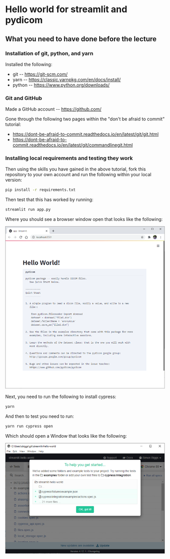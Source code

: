 # Hello world for streamlit and pydicom

## What you need to have done before the lecture

### Installation of git, python, and yarn

Installed the following:

* git -- <https://git-scm.com/>
* yarn -- <https://classic.yarnpkg.com/en/docs/install/>
* python -- <https://www.python.org/downloads/>

### Git and GitHub

Made a GitHub account -- <https://github.com/>

Gone through the following two pages within the "don't be afraid to commit" tutorial:

* <https://dont-be-afraid-to-commit.readthedocs.io/en/latest/git/git.html>
* <https://dont-be-afraid-to-commit.readthedocs.io/en/latest/git/commandlinegit.html>

### Installing local requirements and testing they work

Then using the skills you have gained in the above tutorial, fork this repository to your own account and run
the following within your local version:

```bash
pip install -r requirements.txt
```

Then test that this has worked by running:

```bash
streamlit run app.py
```

Where you should see a browser window open that looks like the following:

![Streamlit](./screenshots/streamlit.png)

Next, you need to run the following to install cypress:

```bash
yarn
```

And then to test you need to run:

```bash
yarn run cypress open
```

Which should open a Window that looks like the following:

![Cypress](./screenshots/cypress.png)
